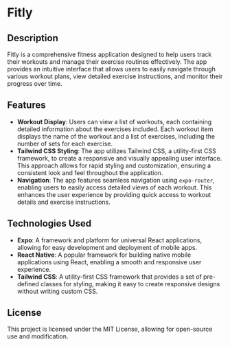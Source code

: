 # Fitly

## Description
Fitly is a comprehensive fitness application designed to help users track their workouts and manage their exercise routines effectively. The app provides an intuitive interface that allows users to easily navigate through various workout plans, view detailed exercise instructions, and monitor their progress over time.

## Features
- **Workout Display**: Users can view a list of workouts, each containing detailed information about the exercises included. Each workout item displays the name of the workout and a list of exercises, including the number of sets for each exercise.
- **Tailwind CSS Styling**: The app utilizes Tailwind CSS, a utility-first CSS framework, to create a responsive and visually appealing user interface. This approach allows for rapid styling and customization, ensuring a consistent look and feel throughout the application.
- **Navigation**: The app features seamless navigation using `expo-router`, enabling users to easily access detailed views of each workout. This enhances the user experience by providing quick access to workout details and exercise instructions.

## Technologies Used
- **Expo**: A framework and platform for universal React applications, allowing for easy development and deployment of mobile apps.
- **React Native**: A popular framework for building native mobile applications using React, enabling a smooth and responsive user experience.
- **Tailwind CSS**: A utility-first CSS framework that provides a set of pre-defined classes for styling, making it easy to create responsive designs without writing custom CSS.

## License
This project is licensed under the MIT License, allowing for open-source use and modification.
